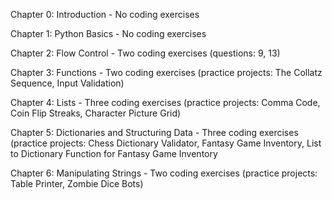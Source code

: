 
Chapter 0: Introduction - No coding exercises
 
 
Chapter 1: Python Basics - No coding exercises 
 
 
Chapter 2: Flow Control - Two coding exercises (questions: 9, 13)
 
 
Chapter 3: Functions - Two coding exercises (practice projects: The Collatz Sequence, Input Validation)
 
 
Chapter 4: Lists - Three coding exercises (practice projects: Comma Code, Coin Flip Streaks, Character Picture Grid)
 
 
Chapter 5: Dictionaries and Structuring Data - Three coding exercises (practice projects: Chess Dictionary Validator, Fantasy Game Inventory, List to Dictionary Function for Fantasy Game Inventory
 
 
Chapter 6: Manipulating Strings - Two coding exercises (practice projects: Table Printer, Zombie Dice Bots) 
